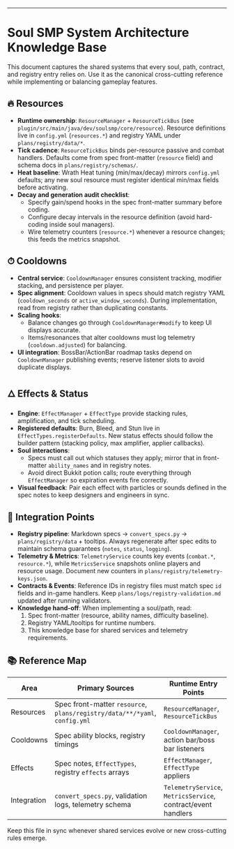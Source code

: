 ---

# Soul SMP System Architecture Knowledge Base

This document captures the shared systems that every soul, path, contract, and registry entry relies on. Use it as the canonical cross-cutting reference while implementing or balancing gameplay features.

## 🔥 Resources

- **Runtime ownership**: `ResourceManager` + `ResourceTickBus` (see `plugin/src/main/java/dev/soulsmp/core/resource`). Resource definitions live in `config.yml` (`resources.*`) and registry YAML under `plans/registry/data/*`.
- **Tick cadence**: `ResourceTickBus` binds per-resource passive and combat handlers. Defaults come from spec front-matter (`resource` field) and schema docs in `plans/registry/schemas/`.
- **Heat baseline**: Wrath Heat tuning (min/max/decay) mirrors `config.yml` defaults; any new soul resource must register identical min/max fields before activating.
- **Decay and generation audit checklist**:
  - Specify gain/spend hooks in the spec front-matter summary before coding.
  - Configure decay intervals in the resource definition (avoid hard-coding inside soul managers).
  - Wire telemetry counters (`resource.*`) whenever a resource changes; this feeds the metrics snapshot.

## ⏱ Cooldowns

- **Central service**: `CooldownManager` ensures consistent tracking, modifier stacking, and persistence per player.
- **Spec alignment**: Cooldown values in specs should match registry YAML (`cooldown_seconds` or `active_window_seconds`). During implementation, read from registry rather than duplicating constants.
- **Scaling hooks**:
  - Balance changes go through `CooldownManager#modify` to keep UI displays accurate.
  - Items/resonances that alter cooldowns must log telemetry (`cooldown.adjusted`) for balancing.
- **UI integration**: BossBar/ActionBar roadmap tasks depend on `CooldownManager` publishing events; reserve listener slots to avoid duplicate displays.

## 🜂 Effects & Status

- **Engine**: `EffectManager` + `EffectType` provide stacking rules, amplification, and tick scheduling.
- **Registered defaults**: Burn, Bleed, and Stun live in `EffectTypes.registerDefaults`. New status effects should follow the builder pattern (stacking policy, max amplifier, applier callbacks).
- **Soul interactions**:
  - Specs must call out which statuses they apply; mirror that in front-matter `ability_names` and in registry notes.
  - Avoid direct Bukkit potion calls; route everything through `EffectManager` so expiration events fire correctly.
- **Visual feedback**: Pair each effect with particles or sounds defined in the spec notes to keep designers and engineers in sync.

## 🔗 Integration Points

- **Registry pipeline**: Markdown specs → `convert_specs.py` → `plans/registry/data` + tooltips. Always regenerate after spec edits to maintain schema guarantees (`notes`, `status`, `logging`).
- **Telemetry & Metrics**: `TelemetryService` counts key events (`combat.*`, `resource.*`), while `MetricsService` snapshots online players and resource usage. Document new counters in `plans/registry/telemetry-keys.json`.
- **Contracts & Events**: Reference IDs in registry files must match spec `id` fields and in-game handlers. Keep `plans/logs/registry-validation.md` updated after running validators.
- **Knowledge hand-off**: When implementing a soul/path, read:
  1. Spec front-matter (resource, ability names, difficulty baseline).
  2. Registry YAML/tooltips for runtime numbers.
  3. This knowledge base for shared services and telemetry requirements.

## 📚 Reference Map

| Area | Primary Sources | Runtime Entry Points |
| --- | --- | --- |
| Resources | Spec front-matter `resource`, `plans/registry/data/**/*yaml`, `config.yml` | `ResourceManager`, `ResourceTickBus` |
| Cooldowns | Spec ability blocks, registry timings | `CooldownManager`, action bar/boss bar listeners |
| Effects | Spec notes, `EffectTypes`, registry `effects` arrays | `EffectManager`, `EffectType` appliers |
| Integration | `convert_specs.py`, validation logs, telemetry schema | `TelemetryService`, `MetricsService`, contract/event handlers |

Keep this file in sync whenever shared services evolve or new cross-cutting rules emerge.


